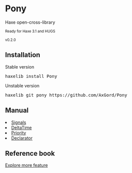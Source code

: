 <h1>Pony</h1>
Haxe open-cross-library
<p><small>Ready for Haxe 3.1 and HUGS</small></p>
<p><small>v0.2.0</small></p>

<h2>Installation</h2>
<p>Stable version</p>
<pre>haxelib install Pony</pre>
<p>Unstable version</p>
<pre>haxelib git pony https://github.com/AxGord/Pony</pre>

<h2>Manual</h2>
<li><a href="http://axgord.github.io/Pony/#signals">Signals</a></li>
<li><a href="http://axgord.github.io/Pony/#deltatime">DeltaTime</a></li>
<li><a href="http://axgord.github.io/Pony/#priority">Priority</a></li>
<li><a href="http://axgord.github.io/Pony/#declarator">Declarator</a></li>

<h2>Reference book</h2>
<p><a href="http://axgord.github.io/Pony/docs">Explore more feature</a></p>